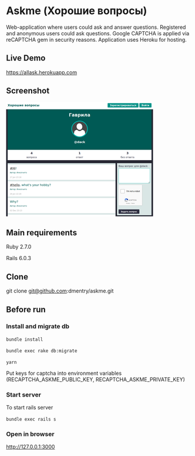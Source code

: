 # Askme (Хорошие вопросы)

Web-application where users could ask and answer questions. Registered and anonymous users could ask questions. Google CAPTCHA is applied via reCAPTCHA gem in security reasons. Application uses Heroku for hosting.

## Live Demo
https://allask.herokuapp.com

## Screenshot
![Application screenshot](https://github.com/dmentry/askme/blob/master/askme_screenshot.jpg)

## Main requirements
Ruby 2.7.0

Rails 6.0.3

## Clone
git clone git@github.com:dmentry/askme.git

## Before run
### Install and migrate db
```bundle install```

```bundle exec rake db:migrate```

```yarn```

Put keys for captcha into environment variables (RECAPTCHA_ASKME_PUBLIC_KEY, RECAPTCHA_ASKME_PRIVATE_KEY)

### Start server
To start rails server

```bundle exec rails s```

### Open in browser

http://127.0.0.1:3000
